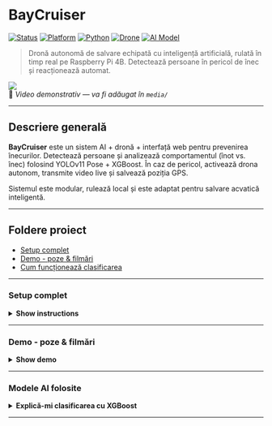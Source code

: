 # BayCruiser 
[![Status](https://img.shields.io/badge/Info-Educatie-brightgreen?style=flat-square)]()
[![Platform](https://img.shields.io/badge/platform-RaspberryPi4-blue?style=flat-square)]()
[![Python](https://img.shields.io/badge/python-3.11+-blue?style=flat-square)]()
[![Drone](https://img.shields.io/badge/Drone-Robot+-blue?style=flat-square)]()
[![AI Model](https://img.shields.io/badge/YOLO11-XGBoost-orange?style=flat-square)]()

> Dronă autonomă de salvare echipată cu inteligență artificială, rulată în timp real pe Raspberry Pi 4B. Detectează persoane în pericol de înec și reacționează automat.

![](media/overview.jpg)  
🎥 *Video demonstrativ — va fi adăugat în `media/`*

---

## Descriere generală

**BayCruiser** este un sistem AI + dronă + interfață web pentru prevenirea înecurilor. Detectează persoane și analizează comportamentul (înot vs. înec) folosind YOLOv11 Pose + XGBoost. În caz de pericol, activează drona autonom, transmite video live și salvează poziția GPS.

Sistemul este modular, rulează local și este adaptat pentru salvare acvatică inteligentă.

---

## Foldere proiect

- [Setup complet](#setup)
- [Demo - poze & filmări](#demo)
- [Cum funcționează clasificarea](#xgb)

---

### <a name="setup"></a>Setup complet

<details>
  <summary><strong>Show instructions</strong></summary>

Sistemul este organizat în mai multe componente funcționale, fiecare având rol clar:

- interfață web (Flask + SocketIO)
- stream video (raw + AI)
- procesare AI în thread-uri paralele
- control dronă cu DroneKit
- salvare coordonate, reacție automată și activare servo

Arhitectura este scalabilă și permite extinderea cu noi module.

</details>

---

### <a name="demo"></a>Demo - poze & filmări

<details>
  <summary><strong>Show demo</strong></summary>

#### 📸 Detecție în timp real

![](media/yolo_detect.jpg)  
> YOLOv11 detectează persoane, adâncime, meduze, rechini și curenți periculoși.

---

#### 🧠 Estimare poziție + clasificare

![](media/pose_frame.jpg)  
> YOLO Pose extrage 34 keypoints umane, analizate apoi de modelul XGBoost pentru a decide dacă persoana înoată normal sau este în pericol.

![](media/pose_xgb.gif)

---

#### 🚁 Reacție automată + control dronă

![](media/drone_flight.jpg)  
> Drona răspunde la detecții confirmate:
- execută decolare automată
- orbitează în jurul punctului detectat
- eliberează flotorul cu servomotor

---

#### 🌐 Interfață intuitivă

![](media/web_interface.jpg)  
> Interfața web include stream video live, comenzi dronei și popup-uri automate în caz de detecție `inec`.

</details>

---

### <a name="xgb"></a>Modele AI folosite

<details>
  <summary><strong>Explică-mi clasificarea cu XGBoost</strong></summary>

Modelul XGBoost primește vectori de 1020 dimensiuni (30 frameuri × 34 coordonate x/y) extrași cu YOLOv11 Pose.

Pe baza mișcării corpului într-un interval de 3–4 secunde, modelul clasifică dacă persoana:
- 🟢 înoată normal
- 🔴 este în pericol (`inec`)

Dacă este detectat `inec`, sistemul:
- afișează popup de confirmare
- salvează timestamp + coordonate GPS
- trimite drona în zona periculoasă
- activează servomotorul pentru lansarea unui dispozitiv de salvare

📄 Modelele sunt descrise în [`AI_models/models_info.txt`](./AI_models/models_info.txt)

</details>

---
